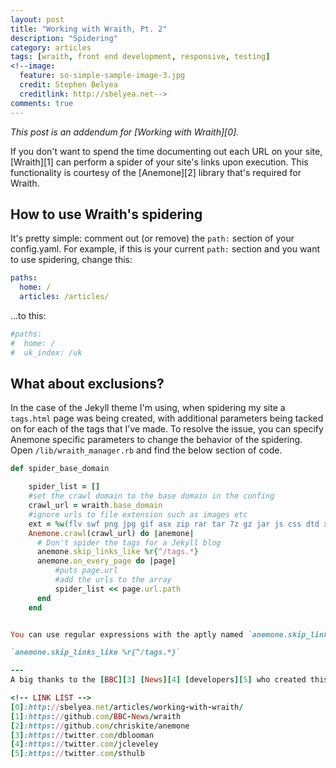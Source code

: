 ```yaml
---
layout: post
title: "Working with Wraith, Pt. 2"
description: "Spidering"
category: articles
tags: [wraith, front end development, responsive, testing]
<!--image:
  feature: so-simple-sample-image-3.jpg
  credit: Stephen Belyea
  creditlink: http://sbelyea.net-->
comments: true  
---
```


_This post is an addendum for [Working with Wraith][0]._

If you don't want to spend the time documenting out each URL on your site, [Wraith][1] can perform a spider of your site's links upon execution.  This functionality is courtesy of the [Anemone][2] library that's required for Wraith.

## How to use Wraith's spidering

It's pretty simple: comment out (or remove) the `path:` section of your config.yaml.  For example, if this is your current `path:` section and you want to use spidering, change this:

~~~yaml
paths:
  home: /
  articles: /articles/
~~~

...to this:

~~~yaml
#paths:
#  home: /
#  uk_index: /uk
~~~

## What about exclusions?

In the case of the Jekyll theme I'm using, when spidering my site a `tags.html` page was being created, with additional parameters being tacked on for each of the tags that I've made.  To resolve the issue, you can specify Anemone specific parameters to change the behavior of the spidering.  Open `/lib/wraith_manager.rb` and find the below section of code.

~~~ruby
def spider_base_domain

    spider_list = []
    #set the crawl domain to the base domain in the confing 
    crawl_url = wraith.base_domain
    #ignore urls to file extension such as images etc
    ext = %w(flv swf png jpg gif asx zip rar tar 7z gz jar js css dtd xsd ico raw mp3 mp4 wav wmv ape aac ac3 wma aiff mpg mpeg avi mov ogg mkv mka asx asf mp2 m1v m3u f4v pdf doc xls ppt pps bin exe rss xml)
    Anemone.crawl(crawl_url) do |anemone|
      # Don't spider the tags for a Jekyll blog
      anemone.skip_links_like %r{^/tags.*}
      anemone.on_every_page do |page|
          #puts page.url
          #add the urls to the array
          spider_list << page.url.path
      end
    end


You can use regular expressions with the aptly named `anemone.skip_links_like` method.  If you want to prevent `/tags*` from appearing in your spider results (like I did), you can use the code below.

`anemone.skip_links_like %r{^/tags.*}`

---
A big thanks to the [BBC][3] [News][4] [developers][5] who created this excellent application and the community who maintains it!  You can find the github page [here][1].

<!-- LINK LIST -->
[0]:http://sbelyea.net/articles/working-with-wraith/
[1]:https://github.com/BBC-News/wraith
[2]:https://github.com/chriskite/anemone
[3]:https://twitter.com/dblooman
[4]:https://twitter.com/jcleveley
[5]:https://twitter.com/sthulb